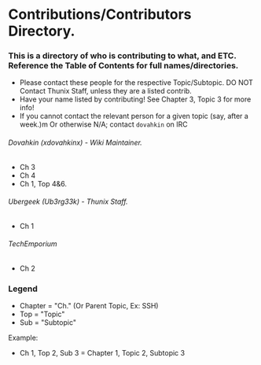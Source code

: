 # Contributions/Contributors Directory.

### This is a directory of who is contributing to what, and ETC. Reference the Table of Contents for full names/directories.

- Please contact these people for the respective Topic/Subtopic. DO NOT Contact Thunix Staff, unless they are a listed contrib.
- Have your name listed by contributing! See Chapter 3, Topic 3 for more info!
- If you cannot contact the relevant person for a given topic (say, after a week.)m Or otherwise N/A; contact ``dovahkin`` on IRC

###### Dovahkin (xdovahkinx) - Wiki Maintainer.
  - Ch 3
  - Ch 4
  - Ch 1, Top 4&6.

###### Ubergeek (Ub3rg33k) - Thunix Staff.
  - Ch 1

###### TechEmporium
  - Ch 2

### Legend
  - Chapter = "Ch." (Or Parent Topic, Ex: SSH)
  - Top = "Topic"
  - Sub = "Subtopic"

  Example:
  - Ch 1, Top 2, Sub 3 = Chapter 1, Topic 2, Subtopic 3
